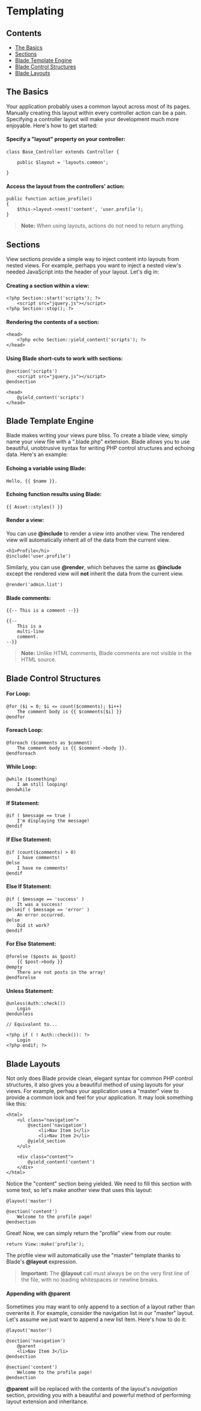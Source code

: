 # Templating

## Contents

- [The Basics](#the-basics)
- [Sections](#sections)
- [Blade Template Engine](#blade-template-engine)
- [Blade Control Structures](#blade-control-structures)
- [Blade Layouts](#blade-layouts)

<a name="the-basics"></a>
## The Basics

Your application probably uses a common layout across most of its pages. Manually creating this layout within every controller action can be a pain. Specifying a controller layout will make your development much more enjoyable. Here's how to get started:

#### Specify a "layout" property on your controller:

	class Base_Controller extends Controller {

		public $layout = 'layouts.common';

	}

#### Access the layout from the controllers' action:

	public function action_profile()
	{
		$this->layout->nest('content', 'user.profile');
	}

> **Note:** When using layouts, actions do not need to return anything.

<a name="sections"></a>
## Sections

View sections provide a simple way to inject content into layouts from nested views. For example, perhaps you want to inject a nested view's needed JavaScript into the header of your layout. Let's dig in:

#### Creating a section within a view:

	<?php Section::start('scripts'); ?>
		<script src="jquery.js"></script>
	<?php Section::stop(); ?>

#### Rendering the contents of a section:

	<head>
		<?php echo Section::yield_content('scripts'); ?>
	</head>

#### Using Blade short-cuts to work with sections:

	@section('scripts')
		<script src="jquery.js"></script>
	@endsection

	<head>
		@yield_content('scripts')
	</head>

<a name="blade-template-engine"></a>
## Blade Template Engine

Blade makes writing your views pure bliss. To create a blade view, simply name your view file with a ".blade.php" extension. Blade allows you to use beautiful, unobtrusive syntax for writing PHP control structures and echoing data. Here's an example:

#### Echoing a variable using Blade:

	Hello, {{ $name }}.

#### Echoing function results using Blade:

	{{ Asset::styles() }}

#### Render a view:

You can use **@include** to render a view into another view. The rendered view will automatically inherit all of the data from the current view.

	<h1>Profile</hi>
	@include('user.profile')

Similarly, you can use **@render**, which behaves the same as **@include** except the rendered view will **not** inherit the data from the current view.

	@render('admin.list')

#### Blade comments:

	{{-- This is a comment --}}

	{{--
		This is a
		multi-line
		comment.
	--}}

> **Note:** Unlike HTML comments, Blade comments are not visible in the HTML source.

<a name='blade-control-structures'></a>
## Blade Control Structures

#### For Loop:

	@for ($i = 0; $i <= count($comments); $i++)
		The comment body is {{ $comments[$i] }}
	@endfor

#### Foreach Loop:

	@foreach ($comments as $comment)
		The comment body is {{ $comment->body }}.
	@endforeach

#### While Loop:

	@while ($something)
		I am still looping!
	@endwhile

#### If Statement:

	@if ( $message == true )
		I'm displaying the message!
	@endif

#### If Else Statement:

	@if (count($comments) > 0)
		I have comments!
	@else
		I have no comments!
	@endif

#### Else If Statement:

	@if ( $message == 'success' )
		It was a success!
	@elseif ( $message == 'error' )
		An error occurred.
	@else
		Did it work?
	@endif

#### For Else Statement:

	@forelse ($posts as $post)
		{{ $post->body }}
	@empty
		There are not posts in the array!
	@endforelse

#### Unless Statement:

	@unless(Auth::check())
		Login
	@endunless

	// Equivalent to...

	<?php if ( ! Auth::check()): ?>
		Login
	<?php endif; ?>

<a name="blade-layouts"></a>
## Blade Layouts

Not only does Blade provide clean, elegant syntax for common PHP control structures, it also gives you a beautiful method of using layouts for your views. For example, perhaps your application uses a "master" view to provide a common look and feel for your application. It may look something like this:

	<html>
		<ul class="navigation">
			@section('navigation')
				<li>Nav Item 1</li>
				<li>Nav Item 2</li>
			@yield_section
		</ul>

		<div class="content">
			@yield_content('content')
		</div>
	</html>

Notice the "content" section being yielded. We need to fill this section with some text, so let's make another view that uses this layout:

	@layout('master')

	@section('content')
		Welcome to the profile page!
	@endsection

Great! Now, we can simply return the "profile" view from our route:

	return View::make('profile');

The profile view will automatically use the "master" template thanks to Blade's **@layout** expression.

> **Important:** The **@layout** call must always be on the very first line of the file, with no leading whitespaces or newline breaks.

#### Appending with @parent

Sometimes you may want to only append to a section of a layout rather than overwrite it. For example, consider the navigation list in our "master" layout. Let's assume we just want to append a new list item. Here's how to do it:

	@layout('master')

	@section('navigation')
		@parent
		<li>Nav Item 3</li>
	@endsection

	@section('content')
		Welcome to the profile page!
	@endsection

**@parent** will be replaced with the contents of the layout's *navigation* section, providing you with a beautiful and powerful method of performing layout extension and inheritance.
